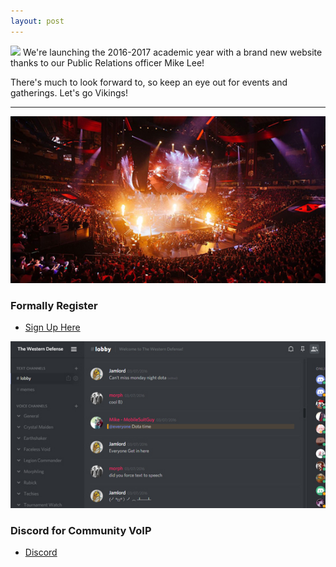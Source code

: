 ```yaml
---
layout: post
---
```

<img src="{{ site.baseurl }}/images/blog1.jpg" class="fit image">
We're launching the 2016-2017 academic year with a brand new website thanks to our Public Relations officer Mike Lee!

There's much to look forward to, so keep an eye out for events and gatherings. Let's go Vikings!
<!-- Main -->
<section id="main" class="wrapper style1">
    <div class="container">
        <hr class="major" />
        <div class="row">
        <div class="6u">
          <section class="special">
            <a href="https://orgsync.com/102825/chapter" class="image fit"><img src="/images/pic02.jpg" alt="" /></a>
            <h3>Formally Register</h3>
            <ul class="actions">
              <li><a href="https://orgsync.com/102825/chapter" class="button alt">Sign Up Here</a></li>
            </ul>
          </section>
        </div>
        <div class="6u">
          <section class="special">
            <a href="https://discord.gg/0YUChyUcBb0aND04" class="image fit"><img src="/images/pic01.jpg" alt="" /></a>
            <h3>Discord for Community VoIP</h3>
            <ul class="actions">
              <li><a href="https://discord.gg/0YUChyUcBb0aND04" class="button special">Discord</a></li>
            </ul>
          </section>
            </div>
        </div>
    </div>
</section>
